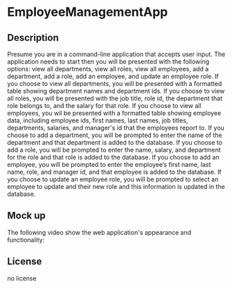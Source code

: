 # EmployeeManagementApp

## Description

Presume you are in a command-line application that accepts user input. The application needs to start then you will be presented with the following options: view all departments, view all roles, view all employees, add a department, add a role, add an employee, and update an employee role. If you choose to view all departments, you will be presented with a formatted table showing department names and department ids. If you choose to view all roles, you will be presented with the job title, role id, the department that role belongs to, and the salary for that role. If you choose to view all employees, you wil be presented with a formatted table showing employee data, including employee ids, first names, last names, job titles, departments, salaries, and manager's id that the employees report to. If you choose to add a department, you will be prompted to enter the name of the department and that department is added to the database. If you choose to add a role, you will be prompted to enter the name, salary, and department for the role and that role is added to the database. If you choose to add an employee, you will be prompted to enter the employee’s first name, last name, role, and manager id, and that employee is added to the database. If you choose to update an employee role, you will be prompted to select an employee to update and their new role and this information is updated in the database. 


## Mock up

The following video show the web application's appearance and functionality:






## License
no license
